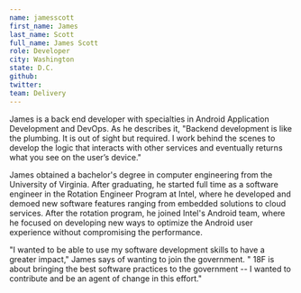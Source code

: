 ```yaml
---
name: jamesscott
first_name: James
last_name: Scott
full_name: James Scott
role: Developer
city: Washington
state: D.C.
github:
twitter:
team: Delivery
---
```


James is a back end developer with specialties in Android Application Development and DevOps. As he describes it, "Backend development is like the plumbing. It is out of sight but required. I work behind the scenes to develop the logic that interacts with other services and eventually returns what you see on the user’s device."

James obtained a bachelor's degree in computer engineering from the University of Virginia. After graduating, he started full time as a software engineer in the Rotation Engineer Program at Intel, where he developed and demoed new software features ranging from embedded solutions to cloud services. After the rotation program, he joined Intel's Android team, where he focused on developing new ways to optimize the Android user experience without compromising the performance. 

"I wanted to be able to use my software development skills to have a greater impact," James says of wanting to join the government. " 18F is about bringing the best software practices to the government -- I wanted to contribute and be an agent of change in this effort." 



